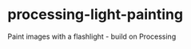 processing-light-painting
=========================

Paint images with a flashlight - build on Processing